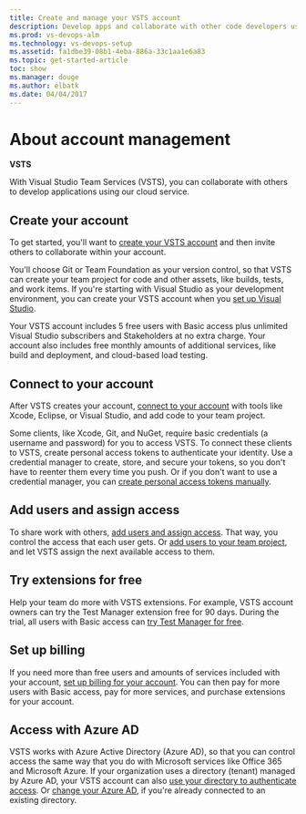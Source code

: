 ```yaml
---
title: Create and manage your VSTS account 
description: Develop apps and collaborate with other code developers using the VSTS integrated cloud service 
ms.prod: vs-devops-alm
ms.technology: vs-devops-setup
ms.assetid: fa1dbe39-08b1-4eba-886a-33c1aa1e6a83
ms.topic: get-started-article
toc: show
ms.manager: douge
ms.author: elbatk
ms.date: 04/04/2017
---
```



# About account management  
<b>VSTS</b> 

With Visual Studio Team Services (VSTS), you can collaborate with others to develop applications using our cloud service.  

## Create your account

To get started, you'll want to [create your VSTS account](create-account-msa-or-work-student.md) and then invite others to collaborate within your account.  

You'll choose Git or Team Foundation as your version control, 
so that VSTS can create your team project for code and other assets, 
like builds, tests, and work items. If you're starting with Visual Studio 
as your development environment, you can create your VSTS account when you 
[set up Visual Studio](set-up-vs.md).

Your VSTS account includes 5 free users 
with Basic access plus unlimited Visual Studio 
subscribers and Stakeholders at no extra charge. 
Your account also includes free monthly amounts 
of additional services, like build and deployment, 
and cloud-based load testing.

## Connect to your account
After VSTS creates your account, 
[connect to your account](../connect/connect-team-projects.md) 
with tools like Xcode, Eclipse, or Visual Studio, 
and add code to your team project.

Some clients, like Xcode, Git, and NuGet, require basic credentials 
(a username and password) for you to access VSTS. 
To connect these clients to VSTS, 
create personal access tokens to authenticate your identity. 
Use a credential manager to create, store, and secure your tokens, 
so you don't have to reenter them every time you push. 
Or if you don't want to use a credential manager, you can 
[create personal access tokens manually](use-personal-access-tokens-to-authenticate.md).

## Add users and assign access
To share work with others, 
[add users and assign access](add-account-users-assign-access-levels.md). 
That way, you control the access that each user gets. 
Or [add users to your team project](add-team-members-vs.md), 
and let VSTS assign the next available access to them.

## Try extensions for free
Help your team do more with VSTS extensions. 
For example, VSTS account owners can 
try the Test Manager extension free for 90 days. 
During the trial, all users with Basic access can 
[try Test Manager for free](../billing/try-additional-features-vs.md).

## Set up billing
If you need more than free users and amounts 
of services included with your account, 
[set up billing for your account](../billing/set-up-billing-for-your-account-vs.md).
You can then pay for more users with Basic access, 
pay for more services, and purchase extensions for your account.

## Access with Azure AD
VSTS works with Azure Active Directory (Azure AD), 
so that you can control access the same way that you do 
with Microsoft services like Office 365 and Microsoft Azure. 
If your organization uses a directory (tenant) managed by Azure AD, 
your VSTS account can also 
[use your directory to authenticate access](access-with-azure-ad.md). 
Or [change your Azure AD](change-azure-active-directory-vsts-account.md), 
if you're already connected to an existing directory.
